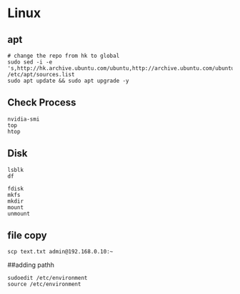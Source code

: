 # Linux

## apt
```
# change the repo from hk to global
sudo sed -i -e 's,http://hk.archive.ubuntu.com/ubuntu,http://archive.ubuntu.com/ubuntu,g' /etc/apt/sources.list
sudo apt update && sudo apt upgrade -y
```

## Check Process
```
nvidia-smi
top
htop
```

## Disk 
```
lsblk
df

fdisk
mkfs
mkdir
mount
unmount
```

## file copy
```
scp text.txt admin@192.168.0.10:~
```

##adding pathh
```
sudoedit /etc/environment
source /etc/environment
```
